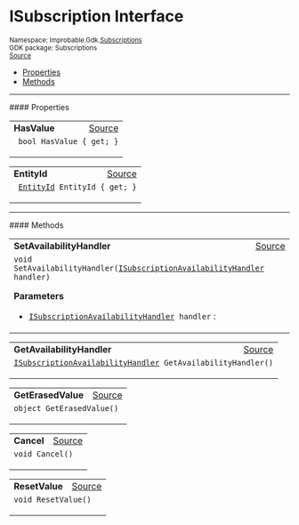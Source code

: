 
# ISubscription Interface
<sup>
Namespace: Improbable.Gdk.<a href="{{urlRoot}}/api/subscriptions-index">Subscriptions</a><br/>
GDK package: Subscriptions<br/>
<a href="https://www.github.com/spatialos/gdk-for-unity/blob/84243525d98aff511e7aa1f7703c37347017e386/workers/unity/Packages/com.improbable.gdk.core/Subscriptions/Subscription.cs/#L7">Source</a>
<style>
a code {
                    padding: 0em 0.25em!important;
}
code {
                    background-color: #ffffff!important;
}
</style>
</sup>
<nav id="pageToc" class="page-toc"><ul><li><a href="#properties">Properties</a>
<li><a href="#methods">Methods</a>
</ul></nav>










</p>
<hr style="width:100%; border-top-color:#d8d8d8" />
#### Properties


</p>




<table width="100%">
    <tr>
        <td style="border-right:none"><b>HasValue</b></td>
        <td style="border-left:none; text-align:right"><a href="https://www.github.com/spatialos/gdk-for-unity/blob/84243525d98aff511e7aa1f7703c37347017e386/workers/unity/Packages/com.improbable.gdk.core/Subscriptions/Subscription.cs/#L10">Source</a></td>
    </tr>
    <tr>
        <td colspan="2">
<code> bool HasValue { get; }</code></p>



</td>
    </tr>
</table>


<table width="100%">
    <tr>
        <td style="border-right:none"><b>EntityId</b></td>
        <td style="border-left:none; text-align:right"><a href="https://www.github.com/spatialos/gdk-for-unity/blob/84243525d98aff511e7aa1f7703c37347017e386/workers/unity/Packages/com.improbable.gdk.core/Subscriptions/Subscription.cs/#L11">Source</a></td>
    </tr>
    <tr>
        <td colspan="2">
<code> <a href="{{urlRoot}}/api/core/entity-id">EntityId</a> EntityId { get; }</code></p>



</td>
    </tr>
</table>






</p>
<hr style="width:100%; border-top-color:#d8d8d8" />
#### Methods


</p>




<table width="100%">
    <tr>
        <td style="border-right:none"><b>SetAvailabilityHandler</b></td>
        <td style="border-left:none; text-align:right"><a href="https://www.github.com/spatialos/gdk-for-unity/blob/84243525d98aff511e7aa1f7703c37347017e386/workers/unity/Packages/com.improbable.gdk.core/Subscriptions/Subscription.cs/#L14">Source</a></td>
    </tr>
    <tr>
        <td colspan="2">
<code>void SetAvailabilityHandler(<a href="{{urlRoot}}/api/subscriptions/i-subscription-availability-handler">ISubscriptionAvailabilityHandler</a> handler)</code></p>



</p>

<b>Parameters</b>

<ul>
<li><code><a href="{{urlRoot}}/api/subscriptions/i-subscription-availability-handler">ISubscriptionAvailabilityHandler</a> handler</code> : </li>
</ul>





</td>
    </tr>
</table>


<table width="100%">
    <tr>
        <td style="border-right:none"><b>GetAvailabilityHandler</b></td>
        <td style="border-left:none; text-align:right"><a href="https://www.github.com/spatialos/gdk-for-unity/blob/84243525d98aff511e7aa1f7703c37347017e386/workers/unity/Packages/com.improbable.gdk.core/Subscriptions/Subscription.cs/#L15">Source</a></td>
    </tr>
    <tr>
        <td colspan="2">
<code><a href="{{urlRoot}}/api/subscriptions/i-subscription-availability-handler">ISubscriptionAvailabilityHandler</a> GetAvailabilityHandler()</code></p>






</td>
    </tr>
</table>


<table width="100%">
    <tr>
        <td style="border-right:none"><b>GetErasedValue</b></td>
        <td style="border-left:none; text-align:right"><a href="https://www.github.com/spatialos/gdk-for-unity/blob/84243525d98aff511e7aa1f7703c37347017e386/workers/unity/Packages/com.improbable.gdk.core/Subscriptions/Subscription.cs/#L16">Source</a></td>
    </tr>
    <tr>
        <td colspan="2">
<code>object GetErasedValue()</code></p>






</td>
    </tr>
</table>


<table width="100%">
    <tr>
        <td style="border-right:none"><b>Cancel</b></td>
        <td style="border-left:none; text-align:right"><a href="https://www.github.com/spatialos/gdk-for-unity/blob/84243525d98aff511e7aa1f7703c37347017e386/workers/unity/Packages/com.improbable.gdk.core/Subscriptions/Subscription.cs/#L18">Source</a></td>
    </tr>
    <tr>
        <td colspan="2">
<code>void Cancel()</code></p>






</td>
    </tr>
</table>


<table width="100%">
    <tr>
        <td style="border-right:none"><b>ResetValue</b></td>
        <td style="border-left:none; text-align:right"><a href="https://www.github.com/spatialos/gdk-for-unity/blob/84243525d98aff511e7aa1f7703c37347017e386/workers/unity/Packages/com.improbable.gdk.core/Subscriptions/Subscription.cs/#L19">Source</a></td>
    </tr>
    <tr>
        <td colspan="2">
<code>void ResetValue()</code></p>






</td>
    </tr>
</table>






